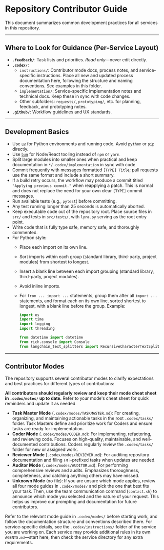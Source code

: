 # Repository Contributor Guide

This document summarizes common development practices for all services in this repository.

---


## Where to Look for Guidance (Per-Service Layout)
- **`.feedback/`**: Task lists and priorities. *Read only*—never edit directly.
- **`.codex/`**:
  - `instructions/`: Contributor mode docs, process notes, and service-specific instructions. Place all new and updated process documentation here, following the structure and naming conventions. See examples in this folder.
  - `implementation/`: Service-specific implementation notes and technical docs. Keep these in sync with code changes.
  - Other subfolders: `requests/`, `prototyping/`, etc. for planning, feedback, and prototyping notes.
- **`.github/`**: Workflow guidelines and UX standards.

---

## Development Basics
- Use [`uv`](https://github.com/astral-sh/uv) for Python environments and running code. Avoid `python` or `pip` directly.
- Use [`bun`](https://bun.sh/) for Node/React tooling instead of `npm` or `yarn`.
- Split large modules into smaller ones when practical and keep documentation in `*/.codex/implementation` in sync with code.
- Commit frequently with messages formatted `[TYPE] Title`; pull requests use the same format and include a short summary.
- If a build retry occurs, the workflow may produce a commit titled `"Applying previous commit."` when reapplying a patch.
  This is normal and does not replace the need for your own clear `[TYPE]` commit messages.
- Run available tests (e.g., `pytest`) before committing.
- Any test running longer than 25 seconds is automatically aborted.
- Keep executable code out of the repository root. Place source files in `src/` and tests in `src/tests/`, with `lyra.py` serving as the root entry point.
- Write code that is fully type safe, memory safe, and thoroughly commented.
- For Python style:
   - Place each import on its own line.
   - Sort imports within each group (standard library, third-party, project modules) from shortest to longest.
   - Insert a blank line between each import grouping (standard library, third-party, project modules).
   - Avoid inline imports.
   - For `from ... import ...` statements, group them after all `import ...` statements, and format each on its own line, sorted shortest to longest, with a blank line before the group. Example:

     ```python
     import os
     import time
     import logging
     import threading

     from datetime import datetime
     from rich.console import Console
     from langchain_text_splitters import RecursiveCharacterTextSplitter
     ```

---

## Contributor Modes
The repository supports several contributor modes to clarify expectations and best practices for different types of contributions:

**All contributors should regularly review and keep their mode cheat sheet in `.codex/notes/` up to date.**
Refer to your mode's cheat sheet for quick reminders and update it as needed.

- **Task Master Mode** (`.codex/modes/TASKMASTER.md`): For creating, organizing, and maintaining actionable tasks in the root `.codex/tasks/` folder. Task Masters define and prioritize work for Coders and ensure tasks are ready for implementation.
- **Coder Mode** (`.codex/modes/CODER.md`): For implementing, refactoring, and reviewing code. Focuses on high-quality, maintainable, and well-documented contributions. Coders regularly review the `.codex/tasks/` folder for new or assigned work.
- **Reviewer Mode** (`.codex/modes/REVIEWER.md`): For auditing repository documentation and filing `TMT`-prefixed tasks when updates are needed.
- **Auditor Mode** (`.codex/modes/AUDITOR.md`): For performing comprehensive reviews and audits. Emphasizes thoroughness, completeness, and catching anything others may have missed.
- **Unknown Mode** (no file): If you are unsure which mode applies, review all four mode guides in `.codex/modes/` and pick the one that best fits your task. Then, use the team communication command (`contact.sh`) to announce which mode you selected and the nature of your request. This helps us improve our prompting and documentation for future contributors.

Refer to the relevant mode guide in `.codex/modes/` before starting work, and follow the documentation structure and conventions described there. For service-specific details, see the `.codex/instructions/` folder of the service you are working on. Each service may provide additional rules in its own `AGENTS.md`—start here, then check the service directory for any extra requirements.
